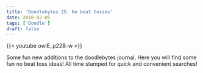 ```yaml
---
title: 'Doodlebytes 25: No beat tosses'
date: 2018-02-05
tags: ['Doodle']
draft: false
---
```

{{< youtube owiE_p22B-w >}}

<p>Some fun new additions to the doodlebytes journal, Here you will find some fun no beat toss ideas! All time stamped for quick and convenient searches!</p>
